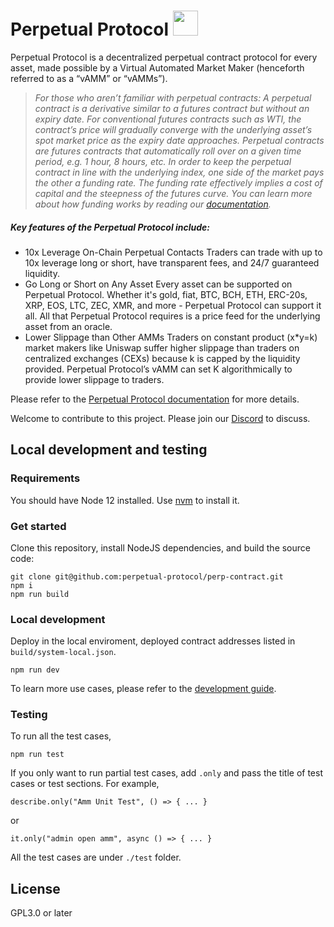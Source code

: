 #  Perpetual Protocol <img src="https://github.com/perpetual-protocol/perp-contract/blob/develop/docs/Perpetual.png" width="40"> 

Perpetual Protocol is a decentralized perpetual contract protocol for every asset, made possible by a Virtual Automated Market Maker (henceforth referred to as a “vAMM” or “vAMMs”).
>*For those who aren’t familiar with perpetual contracts: A perpetual contract is a derivative similar to a futures contract but without an expiry date. For conventional futures contracts such as WTI, the contract’s price will gradually converge with the underlying asset’s spot market price as the expiry date approaches. Perpetual contracts are futures contracts that automatically roll over on a given time period, e.g. 1 hour, 8 hours, etc. In order to keep the perpetual contract in line with the underlying index, one side of the market pays the other a funding rate. The funding rate effectively implies a cost of capital and the steepness of the futures curve. You can learn more about how funding works by reading our [documentation](https://docs.perp.fi/).*

##### Key features of the Perpetual Protocol include:
  - 10x Leverage On-Chain Perpetual Contacts
Traders can trade with up to 10x leverage long or short, have transparent fees, and 24/7 guaranteed liquidity.
  - Go Long or Short on Any Asset
Every asset can be supported on Perpetual Protocol. Whether it's gold, fiat, BTC, BCH, ETH, ERC-20s, XRP, EOS, LTC, ZEC, XMR, and more - Perpetual Protocol can support it all. All that Perpetual Protocol requires is a price feed for the underlying asset from an oracle.
  - Lower Slippage than Other AMMs
Traders on constant product (x*y=k) market makers like Uniswap suffer higher slippage than traders on centralized exchanges (CEXs) because k is capped by the liquidity provided. Perpetual Protocol’s vAMM can set K algorithmically to provide lower slippage to traders.

Please refer to the [Perpetual Protocol documentation](https://docs.perp.fi/) for more details. 

Welcome to contribute to this project.  Please join our [Discord](https://discord.gg/mYKKRTn) to discuss.

## Local development and testing
### Requirements
You should have Node 12 installed. Use [nvm](https://github.com/nvm-sh/nvm) to install it.

### Get started
Clone this repository, install NodeJS dependencies, and build the source code:
```
git clone git@github.com:perpetual-protocol/perp-contract.git
npm i
npm run build
```


### Local development
Deploy in the local enviroment, deployed contract addresses listed in `build/system-local.json`.
```
npm run dev
```

To learn more use cases, please refer to the [development guide](https://docs.perp.fi/sdk-documentation/smart-contract-javascript-dev-guide).

### Testing
To run all the test cases,
```
npm run test
```

If you only want to run partial test cases, add `.only` and pass the title of test cases or test sections. For example, 
```
describe.only("Amm Unit Test", () => { ... }
```
or
```
it.only("admin open amm", async () => { ... }
```

All the test cases are under `./test` folder.

## License 
GPL3.0 or later
